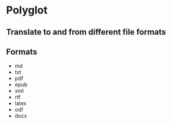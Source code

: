 # Polyglot

## Translate to and from different file formats

## Formats
* md
* txt
* pdf
* epub
* xml
* rtf
* latex
* odf
* docx
